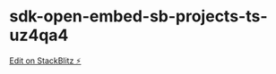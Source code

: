 # sdk-open-embed-sb-projects-ts-uz4qa4

[Edit on StackBlitz ⚡️](https://stackblitz.com/edit/sdk-open-embed-sb-projects-ts-uz4qa4)